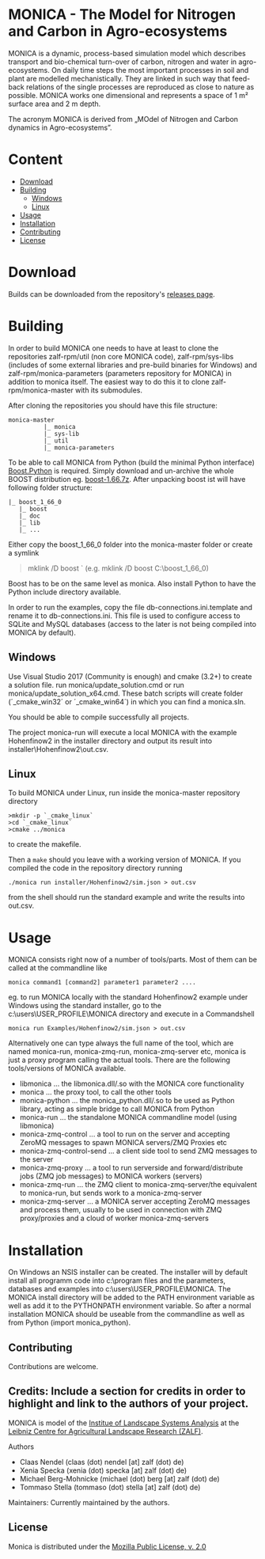 # MONICA - The Model for Nitrogen and Carbon in Agro-ecosystems

MONICA is a dynamic, process-based simulation model which describes transport and bio-chemical turn-over of carbon, nitrogen and water in agro-ecosystems. On daily time steps the most important processes in soil and plant are modelled mechanistically. They are linked in such way that feed-back relations of the single processes are reproduced as close to nature as possible. MONICA works one dimensional and represents a space of 1 m² surface area and 2 m depth.

The acronym MONICA is derived from „MOdel of Nitrogen and Carbon dynamics in Agro-ecosystems”.

# Content

* [Download](#download)
* [Building](#building)
  * [Windows](#windows)
  * [Linux](#linux)
* [Usage](#usage)
* [Installation](#installation)
* [Contributing](#contributing)
* [License](#license)


# Download

Builds can be downloaded from the repository's [releases page](https://github.com/zalf-rpm/monica/releases).


# Building

In order to build MONICA one needs to have at least to clone the repositories zalf-rpm/util (non core MONICA code), zalf-rpm/sys-libs (includes of some external libraries and pre-build binaries for Windows) and 
zalf-rpm/monica-parameters (parameters repository for MONICA) in addition to monica itself.
The easiest way to do this it to clone zalf-rpm/monica-master with its submodules.

After cloning the repositories you should have this file structure:

    monica-master
		      |_ monica
		      |_ sys-lib
		      |_ util
		      |_ monica-parameters
   

To be able to call MONICA from Python (build the minimal Python interface) [Boost.Python](http://www.boost.org/doc/libs/1_66_0/libs/python/doc/html/index.html) is required. 
Simply download and un-archive the whole BOOST distribution eg. [boost-1.66.7z](https://sourceforge.net/projects/boost/files/boost/1.66.0/boost_1_66_0.7z).
After unpacking boost ist will have following folder structure:

    |_ boost_1_66_0
       |_ boost
       |_ doc
       |_ lib
       |_ ...
Either copy the boost_1_66_0 folder into the monica-master folder or create a symlink 

  > mklink /D boost <your boost path>` (e.g. mklink /D boost C:\boost_1_66_0)
 
Boost has to be on the same level as monica.
Also install Python to have the Python include directory available. 

In order to run the examples, copy the file db-connections.ini.template and rename it to db-connections.ini. 
This file is used to configure access to SQLite and MySQL databases (access to the later is not being compiled into MONICA by default).

## Windows

Use Visual Studio 2017 (Community is enough) and cmake (3.2+) to create a solution file.
run monica/update_solution.cmd or run monica/update_solution_x64.cmd. 
These batch scripts will create folder (´_cmake_win32´ or ´_cmake_win64´) in which you can find a monica.sln.

You should be able to compile successfully all projects. 

The project monica-run will execute a local MONICA with the example Hohenfinow2 in the installer directory and output its result into 
installer\Hohenfinow2\out.csv.


## Linux

To build MONICA under Linux, run inside the monica-master repository directory

    >mkdir -p `_cmake_linux`
    >cd `_cmake_linux`
    >cmake ../monica
   
to create the makefile.

Then a `make` should you leave with a working version of MONICA. If you compiled the code in the repository directory running

    ./monica run installer/Hohenfinow2/sim.json > out.csv

from the shell should run the standard example and write the results into out.csv.


# Usage

MONICA consists right now of a number of tools/parts. Most of them can be called at the commandline like

    monica command1 [command2] parameter1 parameter2 ....

eg. to run MONICA locally with the standard Hohenfinow2 example under Windows using the standard installer, 
go to the c:\users\USER_PROFILE\MONICA directory and execute in a Commandshell

    monica run Examples/Hohenfinow2/sim.json > out.csv

Alternatively one can type always the full name of the tool, which are named monica-run, monica-zmq-run, monica-zmq-server etc, 
monica is just a proxy program calling the actual tools. There are the following tools/versions of MONICA available.

* libmonica ... the libmonica.dll/.so with the MONICA core functionality
* monica ... the proxy tool, to call the other tools
* monica-python ... the monica_python.dll/.so to be used as Python library, acting as simple bridge to call MONICA from Python
* monica-run ... the standalone MONICA commandline model (using libmonica)
* monica-zmq-control ... a tool to run on the server and accepting ZeroMQ messages to spawn MONICA servers/ZMQ Proxies etc
* monica-zmq-control-send ... a client side tool to send ZMQ messages to the server 
* monica-zmq-proxy ... a tool to run serverside and forward/distribute jobs (ZMQ job messages) to MONICA workers (servers)
* monica-zmq-run ... the ZMQ client to monica-zmq-server/the equivalent to monica-run, but sends work to a monica-zmq-server
* monica-zmq-server ... a MONICA server accepting ZeroMQ messages and process them, usually to be used in connection with ZMQ proxy/proxies and a cloud of worker monica-zmq-servers


# Installation

On Windows an NSIS installer can be created. The installer will by default install all programm code into c:\program files and
the parameters, databases and examples into c:\users\USER_PROFILE\MONICA. The MONICA install directory will be added to the 
PATH environment variable as well as add it to the PYTHONPATH environment variable. So after a normal installation MONICA should be useable
from the commandline as well as from Python (import monica_python).


## Contributing 

Contributions are welcome.

## Credits: Include a section for credits in order to highlight and link to the authors of your project.

MONICA is model of the [Institue of Landscape Systems Analysis](http://www.zalf.de/en/institute_einrichtungen/lsa/Pages/default.aspx) at the [Leibniz Centre for Agricultural Landscape Research (ZALF)](http://www.zalf.de/en).

Authors
* Claas Nendel (claas (dot) nendel [at] zalf (dot) de)
* Xenia Specka (xenia (dot) specka [at] zalf (dot) de)
* Michael Berg-Mohnicke (michael (dot) berg [at] zalf (dot) de)
* Tommaso Stella (tommaso (dot) stella [at] zalf (dot) de)

Maintainers:
Currently maintained by the authors.

## License

Monica is distributed under the [Mozilla Public License, v. 2.0](http://mozilla.org/MPL/2.0/)

